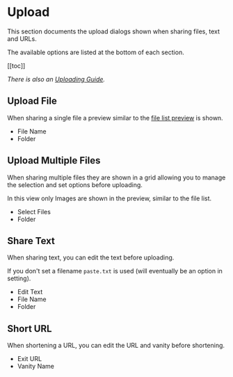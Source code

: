 # Upload

This section documents the upload dialogs shown when sharing files, text and URLs.

The available options are listed at the bottom of each section.

[[toc]]

_There is also an [Uploading Guide](../guides/uploading.md)._

## Upload File

When sharing a single file a preview similar to the [file list preview](./files.md#file-preview) is shown.

- File Name
- Folder

## Upload Multiple Files

When sharing multiple files they are shown in a grid allowing you to manage the selection and set options before uploading.

In this view only Images are shown in the preview, similar to the file list.

- Select Files
- Folder

## Share Text

When sharing text, you can edit the text before uploading.

If you don't set a filename `paste.txt` is used (will eventually be an option in setting).

- Edit Text
- File Name
- Folder

## Short URL

When shortening a URL, you can edit the URL and vanity before shortening.

- Exit URL
- Vanity Name
